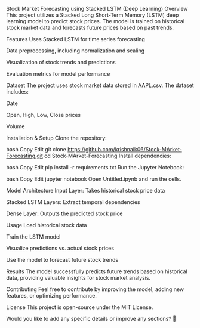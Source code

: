 Stock Market Forecasting using Stacked LSTM (Deep Learning)
Overview
This project utilizes a Stacked Long Short-Term Memory (LSTM) deep learning model to predict stock prices. The model is trained on historical stock market data and forecasts future prices based on past trends.

Features
Uses Stacked LSTM for time series forecasting

Data preprocessing, including normalization and scaling

Visualization of stock trends and predictions

Evaluation metrics for model performance

Dataset
The project uses stock market data stored in AAPL.csv. The dataset includes:

Date

Open, High, Low, Close prices

Volume

Installation & Setup
Clone the repository:

bash
Copy
Edit
git clone https://github.com/krishnaik06/Stock-MArket-Forecasting.git
cd Stock-MArket-Forecasting
Install dependencies:

bash
Copy
Edit
pip install -r requirements.txt
Run the Jupyter Notebook:

bash
Copy
Edit
jupyter notebook
Open Untitled.ipynb and run the cells.

Model Architecture
Input Layer: Takes historical stock price data

Stacked LSTM Layers: Extract temporal dependencies

Dense Layer: Outputs the predicted stock price

Usage
Load historical stock data

Train the LSTM model

Visualize predictions vs. actual stock prices

Use the model to forecast future stock trends

Results
The model successfully predicts future trends based on historical data, providing valuable insights for stock market analysis.

Contributing
Feel free to contribute by improving the model, adding new features, or optimizing performance.

License
This project is open-source under the MIT License.

Would you like to add any specific details or improve any sections? 🚀








